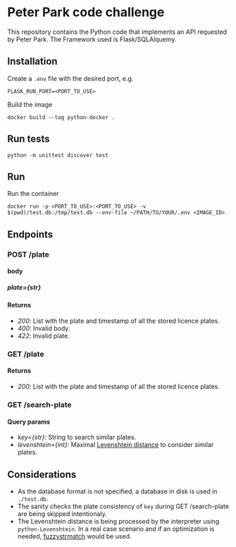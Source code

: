 # Peter Park code challenge

This repository contains the Python code that implements an API requested by Peter Park. The Framework used is Flask/SQLAlquemy.

## Installation
Create a `.env` file with the desired port, e.g.
```
FLASK_RUN_PORT=<PORT_TO_USE>
```
Build the image
```
docker build --tag python-docker .
```
## Run tests
```
python -m unittest discover test
```
## Run
Run the container
```
docker run -p <PORT_TO_USE>:<PORT_TO_USE> -v $(pwd)/test.db:/tmp/test.db --env-file ~/PATH/TO/YOUR/.env <IMAGE_ID>
```
## Endpoints

### POST /plate
#### body
##### plate={str}
#### Returns
* *200*: List with the plate and timestamp of all the stored licence plates.
* *400*: Invalid body.
* *422*: Invalid plate.
### GET /plate
#### Returns
* *200*: List with the plate and timestamp of all the stored licence plates.
### GET /search-plate
#### Query params
* *key={str}*: String to search similar plates.
* *levenshtein={int}*: Maximal [Levenshtein distance](https://en.wikipedia.org/wiki/Levenshtein_distance) to consider similar plates.

## Considerations
* As the database format is not specified, a database in disk is used in `./test.db`.
* The sanity checks the plate consistency of `key` during GET /search-plate are being skipped intentionaly.
* The Levenshtein distance is being processed by the interpreter using `python-Levenshtein`. In a real case scenario and if an optimization is needed, [fuzzystrmatch](https://www.postgresql.org/docs/current/fuzzystrmatch.html) would be used.
